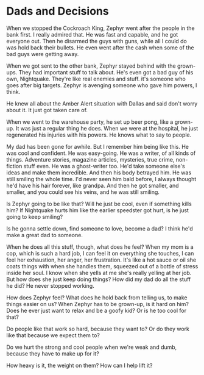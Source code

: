 <!-- TITLE: On Expectations -->
<!-- SUBTITLE: A quick summary of On Expectations -->

# Dads and Decisions
When we stopped the Cockroach King, Zephyr went after the people in the bank first. I really admired that. He was fast and capable, and he got everyone out. Then he disarmed the guys with guns, while all I could do was hold back their bullets. He even went after the cash when some of the bad guys were getting away.

When we got sent to the other bank, Zephyr stayed behind with the grown-ups. They had important stuff to talk about. He's even got a bad guy of his own, Nightquake. They're like real enemies and stuff. it's someone who goes after big targets. Zephyr is avenging someone who gave him powers, I think.

He knew all about the Amber Alert situation with Dallas and said don't worry about it. It just got taken care of.

When we went to the warehouse party, he set up beer pong, like a grown-up. It was just a regular thing he does. When we were at the hospital, he just regenerated his injuries with his powers. He knows what to say to people.

My dad has been gone for awhile. But I remember him being like this. He was cool and confident. He was easy-going. He was a writer, of all kinds of things. Adventure stories, magazine articles, mysteries, true crime, non-fiction stuff even. He was a ghost-writer too. He'd take someone else's ideas and make them incredible. And then his body betrayed him. He was still smiling the whole time. I'd never seen him bald before, I always thought he'd have his hair forever, like grandpa. And then he got smaller, and smaller, and you could see his veins, and he was still smiling.

Is Zephyr going to be like that? Will he just be cool, even if something kills him? If Nightquake hurts him like the earlier speedster got hurt, is he just going to keep smiling?

Is he gonna settle down, find someone to love, become a dad? I think he'd make a great dad to someone.

When he does all this stuff, though, what does he feel? When my mom is a cop, which is such a hard job, I can feel it on everything she touches, I can feel her exhaustion, her anger, her frustration. It's like a hot sauce or oil she coats things with when she handles them, squeezed out of a bottle of stress inside her soul. I know when she yells at me she's really yelling at her job. But how does she just keep doing things? How did my dad do all the stuff he did? He never stopped working.

How does Zephyr feel? What does he hold back from telling us, to make things easier on us? When Zephyr has to be grown-up, is it hard on him? Does he ever just want to relax and be a goofy kid? Or is he too cool for that?

Do people like that work so hard, because they want to? Or do they work like that because we expect them to?

Do we hurt the strong and cool people when we're weak and dumb, because they have to make up for it?

How heavy is it, the weight on them? How can I help lift it?